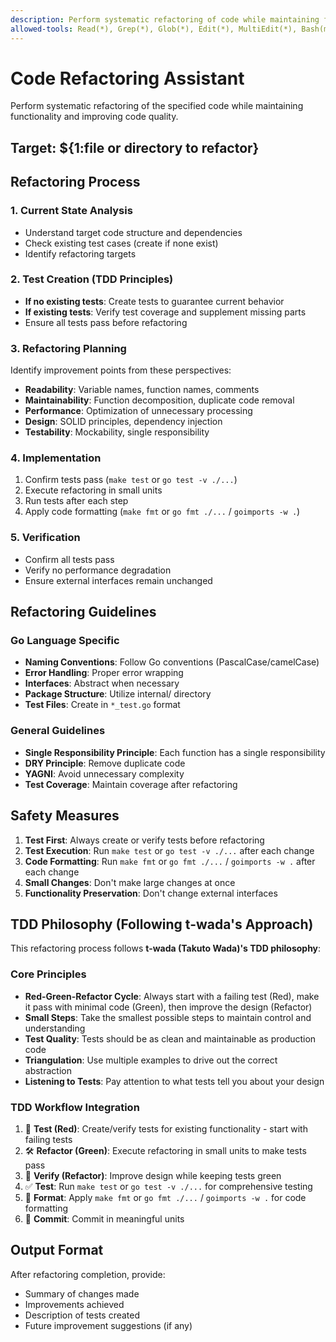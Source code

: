 ```yaml
---
description: Perform systematic refactoring of code while maintaining functionality and improving quality
allowed-tools: Read(*), Grep(*), Glob(*), Edit(*), MultiEdit(*), Bash(make test:*), Bash(make fmt:*), Bash(go test -v:*), Bash(go fmt:*), Bash(goimports:*), TodoWrite(*)
---
```


# Code Refactoring Assistant

Perform systematic refactoring of the specified code while maintaining functionality and improving code quality.

## Target: ${1:file or directory to refactor}

## Refactoring Process

### 1. Current State Analysis
- Understand target code structure and dependencies
- Check existing test cases (create if none exist)
- Identify refactoring targets

### 2. Test Creation (TDD Principles)
- **If no existing tests**: Create tests to guarantee current behavior
- **If existing tests**: Verify test coverage and supplement missing parts
- Ensure all tests pass before refactoring

### 3. Refactoring Planning
Identify improvement points from these perspectives:
- **Readability**: Variable names, function names, comments
- **Maintainability**: Function decomposition, duplicate code removal
- **Performance**: Optimization of unnecessary processing
- **Design**: SOLID principles, dependency injection
- **Testability**: Mockability, single responsibility

### 4. Implementation
1. Confirm tests pass (`make test` or `go test -v ./...`)
2. Execute refactoring in small units
3. Run tests after each step
4. Apply code formatting (`make fmt` or `go fmt ./...` / `goimports -w .`)

### 5. Verification
- Confirm all tests pass
- Verify no performance degradation
- Ensure external interfaces remain unchanged

## Refactoring Guidelines

### Go Language Specific
- **Naming Conventions**: Follow Go conventions (PascalCase/camelCase)
- **Error Handling**: Proper error wrapping
- **Interfaces**: Abstract when necessary
- **Package Structure**: Utilize internal/ directory
- **Test Files**: Create in `*_test.go` format

### General Guidelines
- **Single Responsibility Principle**: Each function has a single responsibility
- **DRY Principle**: Remove duplicate code
- **YAGNI**: Avoid unnecessary complexity
- **Test Coverage**: Maintain coverage after refactoring

## Safety Measures

1. **Test First**: Always create or verify tests before refactoring
2. **Test Execution**: Run `make test` or `go test -v ./...` after each change
3. **Code Formatting**: Run `make fmt` or `go fmt ./...` / `goimports -w .` after each change
4. **Small Changes**: Don't make large changes at once
5. **Functionality Preservation**: Don't change external interfaces

## TDD Philosophy (Following t-wada's Approach)

This refactoring process follows **t-wada (Takuto Wada)'s TDD philosophy**:

### Core Principles
- **Red-Green-Refactor Cycle**: Always start with a failing test (Red), make it pass with minimal code (Green), then improve the design (Refactor)
- **Small Steps**: Take the smallest possible steps to maintain control and understanding
- **Test Quality**: Tests should be as clean and maintainable as production code
- **Triangulation**: Use multiple examples to drive out the correct abstraction
- **Listening to Tests**: Pay attention to what tests tell you about your design

### TDD Workflow Integration

1. 🧪 **Test (Red)**: Create/verify tests for existing functionality - start with failing tests
2. 🛠️ **Refactor (Green)**: Execute refactoring in small units to make tests pass
3. 🔄 **Verify (Refactor)**: Improve design while keeping tests green
4. ✅ **Test**: Run `make test` or `go test -v ./...` for comprehensive testing
5. 🎨 **Format**: Apply `make fmt` or `go fmt ./...` / `goimports -w .` for code formatting
6. 💾 **Commit**: Commit in meaningful units

## Output Format

After refactoring completion, provide:
- Summary of changes made
- Improvements achieved
- Description of tests created
- Future improvement suggestions (if any)